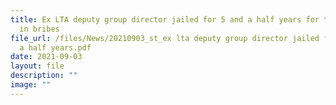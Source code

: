 ```yaml
---
title: Ex LTA deputy group director jailed for 5 and a half years for taking $1m
  in bribes
file_url: /files/News/20210903_st_ex lta deputy group director jailed for 5 and
  a half years.pdf
date: 2021-09-03
layout: file
description: ""
image: ""
---
```

